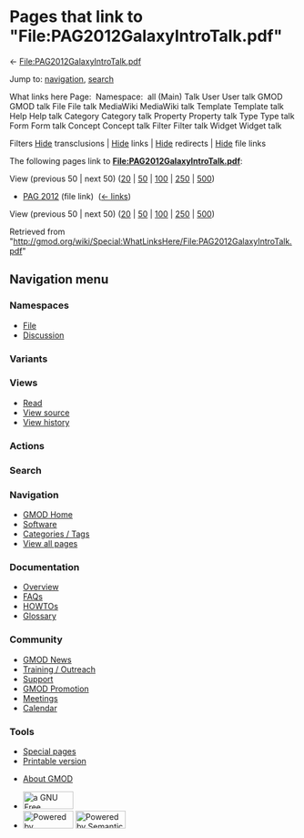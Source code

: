 <div id="mw-page-base" class="noprint">

</div>

<div id="mw-head-base" class="noprint">

</div>

<div id="content" class="mw-body" role="main">

<span id="top"></span>

<div id="mw-js-message" style="display:none;">

</div>



# <span dir="auto">Pages that link to "File:PAG2012GalaxyIntroTalk.pdf"</span>

<div id="bodyContent">

<div id="contentSub">

←
[File:PAG2012GalaxyIntroTalk.pdf](/wiki/File:PAG2012GalaxyIntroTalk.pdf "File:PAG2012GalaxyIntroTalk.pdf")

</div>

<div id="jump-to-nav" class="mw-jump">

Jump to: [navigation](#mw-navigation), [search](#p-search)

</div>

<div id="mw-content-text">

What links here Page:  Namespace:  all (Main) Talk User User talk GMOD
GMOD talk File File talk MediaWiki MediaWiki talk Template Template talk
Help Help talk Category Category talk Property Property talk Type Type
talk Form Form talk Concept Concept talk Filter Filter talk Widget
Widget talk

Filters
[Hide](/mediawiki/index.php?title=Special:WhatLinksHere/File:PAG2012GalaxyIntroTalk.pdf&hidetrans=1 "Special:WhatLinksHere/File:PAG2012GalaxyIntroTalk.pdf")
transclusions \|
[Hide](/mediawiki/index.php?title=Special:WhatLinksHere/File:PAG2012GalaxyIntroTalk.pdf&hidelinks=1 "Special:WhatLinksHere/File:PAG2012GalaxyIntroTalk.pdf")
links \|
[Hide](/mediawiki/index.php?title=Special:WhatLinksHere/File:PAG2012GalaxyIntroTalk.pdf&hideredirs=1 "Special:WhatLinksHere/File:PAG2012GalaxyIntroTalk.pdf")
redirects \|
[Hide](/mediawiki/index.php?title=Special:WhatLinksHere/File:PAG2012GalaxyIntroTalk.pdf&hideimages=1 "Special:WhatLinksHere/File:PAG2012GalaxyIntroTalk.pdf")
file links

The following pages link to
**[File:PAG2012GalaxyIntroTalk.pdf](/wiki/File:PAG2012GalaxyIntroTalk.pdf "File:PAG2012GalaxyIntroTalk.pdf")**:

View (previous 50 \| next 50)
([20](/mediawiki/index.php?title=Special:WhatLinksHere/File:PAG2012GalaxyIntroTalk.pdf&limit=20 "Special:WhatLinksHere/File:PAG2012GalaxyIntroTalk.pdf")
\|
[50](/mediawiki/index.php?title=Special:WhatLinksHere/File:PAG2012GalaxyIntroTalk.pdf&limit=50 "Special:WhatLinksHere/File:PAG2012GalaxyIntroTalk.pdf")
\|
[100](/mediawiki/index.php?title=Special:WhatLinksHere/File:PAG2012GalaxyIntroTalk.pdf&limit=100 "Special:WhatLinksHere/File:PAG2012GalaxyIntroTalk.pdf")
\|
[250](/mediawiki/index.php?title=Special:WhatLinksHere/File:PAG2012GalaxyIntroTalk.pdf&limit=250 "Special:WhatLinksHere/File:PAG2012GalaxyIntroTalk.pdf")
\|
[500](/mediawiki/index.php?title=Special:WhatLinksHere/File:PAG2012GalaxyIntroTalk.pdf&limit=500 "Special:WhatLinksHere/File:PAG2012GalaxyIntroTalk.pdf"))

- [PAG 2012](/wiki/PAG_2012 "PAG 2012") (file link) ‎
  <span class="mw-whatlinkshere-tools">([←
  links](/mediawiki/index.php?title=Special:WhatLinksHere&target=PAG+2012 "Special:WhatLinksHere"))</span>

View (previous 50 \| next 50)
([20](/mediawiki/index.php?title=Special:WhatLinksHere/File:PAG2012GalaxyIntroTalk.pdf&limit=20 "Special:WhatLinksHere/File:PAG2012GalaxyIntroTalk.pdf")
\|
[50](/mediawiki/index.php?title=Special:WhatLinksHere/File:PAG2012GalaxyIntroTalk.pdf&limit=50 "Special:WhatLinksHere/File:PAG2012GalaxyIntroTalk.pdf")
\|
[100](/mediawiki/index.php?title=Special:WhatLinksHere/File:PAG2012GalaxyIntroTalk.pdf&limit=100 "Special:WhatLinksHere/File:PAG2012GalaxyIntroTalk.pdf")
\|
[250](/mediawiki/index.php?title=Special:WhatLinksHere/File:PAG2012GalaxyIntroTalk.pdf&limit=250 "Special:WhatLinksHere/File:PAG2012GalaxyIntroTalk.pdf")
\|
[500](/mediawiki/index.php?title=Special:WhatLinksHere/File:PAG2012GalaxyIntroTalk.pdf&limit=500 "Special:WhatLinksHere/File:PAG2012GalaxyIntroTalk.pdf"))

</div>

<div class="printfooter">

Retrieved from
"<http://gmod.org/wiki/Special:WhatLinksHere/File:PAG2012GalaxyIntroTalk.pdf>"

</div>

<div id="catlinks" class="catlinks catlinks-allhidden">

</div>

<div class="visualClear">

</div>

</div>

</div>

<div id="mw-navigation">

## Navigation menu

<div id="mw-head">



<div id="left-navigation">

<div id="p-namespaces" class="vectorTabs" role="navigation"
aria-labelledby="p-namespaces-label">

### Namespaces

- <span id="ca-nstab-image"><a href="/wiki/File:PAG2012GalaxyIntroTalk.pdf" accesskey="c"
  title="View the file page [c]">File</a></span>
- <span id="ca-talk"><a
  href="/mediawiki/index.php?title=File_talk:PAG2012GalaxyIntroTalk.pdf&amp;action=edit&amp;redlink=1"
  accesskey="t"
  title="Discussion about the content page [t]">Discussion</a></span>

</div>

<div id="p-variants" class="vectorMenu emptyPortlet" role="navigation"
aria-labelledby="p-variants-label">

### 

### Variants[](#)

<div class="menu">

</div>

</div>

</div>

<div id="right-navigation">

<div id="p-views" class="vectorTabs" role="navigation"
aria-labelledby="p-views-label">

### Views

- <span id="ca-view">[Read](/wiki/File:PAG2012GalaxyIntroTalk.pdf)</span>
- <span id="ca-viewsource"><a
  href="/mediawiki/index.php?title=File:PAG2012GalaxyIntroTalk.pdf&amp;action=edit"
  accesskey="e" title="This page is protected.
  You can view its source [e]">View source</a></span>
- <span id="ca-history"><a
  href="/mediawiki/index.php?title=File:PAG2012GalaxyIntroTalk.pdf&amp;action=history"
  accesskey="h" title="Past revisions of this page [h]">View history</a></span>

</div>

<div id="p-cactions" class="vectorMenu emptyPortlet" role="navigation"
aria-labelledby="p-cactions-label">

### Actions[](#)

<div class="menu">

</div>

</div>

<div id="p-search" role="search">

### Search

<div id="simpleSearch">

</div>

</div>

</div>

</div>

<div id="mw-panel">

<div id="p-logo" role="banner">

<a href="/wiki/Main_Page"
style="background-image: url(http://gmod.org/images/GMOD-cogs.png);"
title="Visit the main page"></a>

</div>

<div id="p-Navigation" class="portal" role="navigation"
aria-labelledby="p-Navigation-label">

### Navigation

<div class="body">

- <span id="n-GMOD-Home">[GMOD Home](/wiki/Main_Page)</span>
- <span id="n-Software">[Software](/wiki/GMOD_Components)</span>
- <span id="n-Categories-.2F-Tags">[Categories /
  Tags](/wiki/Categories)</span>
- <span id="n-View-all-pages">[View all
  pages](/wiki/Special:AllPages)</span>

</div>

</div>

<div id="p-Documentation" class="portal" role="navigation"
aria-labelledby="p-Documentation-label">

### Documentation

<div class="body">

- <span id="n-Overview">[Overview](/wiki/Overview)</span>
- <span id="n-FAQs">[FAQs](/wiki/Category:FAQ)</span>
- <span id="n-HOWTOs">[HOWTOs](/wiki/Category:HOWTO)</span>
- <span id="n-Glossary">[Glossary](/wiki/Glossary)</span>

</div>

</div>

<div id="p-Community" class="portal" role="navigation"
aria-labelledby="p-Community-label">

### Community

<div class="body">

- <span id="n-GMOD-News">[GMOD News](/wiki/GMOD_News)</span>
- <span id="n-Training-.2F-Outreach">[Training /
  Outreach](/wiki/Training_and_Outreach)</span>
- <span id="n-Support">[Support](/wiki/Support)</span>
- <span id="n-GMOD-Promotion">[GMOD
  Promotion](/wiki/GMOD_Promotion)</span>
- <span id="n-Meetings">[Meetings](/wiki/Meetings)</span>
- <span id="n-Calendar">[Calendar](/wiki/Calendar)</span>

</div>

</div>

<div id="p-tb" class="portal" role="navigation"
aria-labelledby="p-tb-label">

### Tools

<div class="body">

- <span id="t-specialpages"><a href="/wiki/Special:SpecialPages" accesskey="q"
  title="A list of all special pages [q]">Special pages</a></span>
- <span id="t-print"><a
  href="/mediawiki/index.php?title=Special:WhatLinksHere/File:PAG2012GalaxyIntroTalk.pdf&amp;printable=yes"
  rel="alternate" accesskey="p"
  title="Printable version of this page [p]">Printable version</a></span>

</div>

</div>

</div>

</div>

<div id="footer" role="contentinfo">

- <span id="footer-places-about">[About
  GMOD](/wiki/GMOD:About "GMOD:About")</span>

<!-- -->

- <span id="footer-copyrightico">[<img src="http://www.gnu.org/graphics/gfdl-logo-small.png" width="88"
  height="31" alt="a GNU Free Documentation License" />](http://www.gnu.org/licenses/fdl-1.3.html)</span>
- <span id="footer-poweredbyico">[<img src="/mediawiki/skins/common/images/poweredby_mediawiki_88x31.png"
  width="88" height="31" alt="Powered by MediaWiki" />](//www.mediawiki.org/)
  [<img
  src="/mediawiki/extensions/SemanticMediaWiki/includes/../resources/images/smw_button.png"
  width="88" height="31" alt="Powered by Semantic MediaWiki" />](https://www.semantic-mediawiki.org/wiki/Semantic_MediaWiki)</span>

<div style="clear:both">

</div>

</div>
